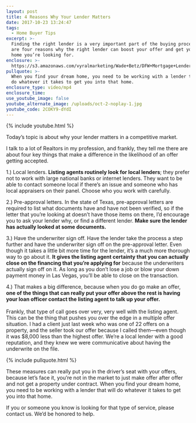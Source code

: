 ```yaml
---
layout: post
title: 4 Reasons Why Your Lender Matters
date: 2017-10-23 13:24:47
tags:
  - Home Buyer Tips
excerpt: >-
  Finding the right lender is a very important part of the buying process. Here
  are four reasons why the right lender can boost your offer and get you the
  home you’re looking for.
enclosure: >-
  https://s3.amazonaws.com/vyralmarketing/Wade+Betz/DFW+Mortgage+Lender-+4+Reasons+Why+Your+Lender+Matters.mp4
pullquote: >-
  When you find your dream home, you need to be working with a lender that will
  do whatever it takes to get you into that home.
enclosure_type: video/mp4
enclosure_time:
use_youtube_image: false
youtube_alternate_image: /uploads/oct-2-noplay-1.jpg
youtube_code: 2COKY9-dYdI
---
```



{% include youtube.html %}

Today’s topic is about why your lender matters in a competitive market.

I talk to a lot of Realtors in my profession, and frankly, they tell me there are about four key things that make a difference in the likelihood of an offer getting accepted.

1.) Local lenders. **Listing agents routinely look for local lenders**; they prefer not to work with large national banks or internet lenders. They want to be able to contact someone local if there’s an issue and someone who has local appraisers on their panel. Choose who you work with carefully.

2.) Pre-approval letters. In the state of Texas, pre-approval letters are required to list what documents have and have not been verified, so if the letter that you’re looking at doesn’t have those items on there, I’d encourage you to ask your lender why, or find a different lender. **Make sure the lender has actually looked at some documents.**

3.) Have the underwriter sign off. Have the lender take the process a step further and have the underwriter sign off on the pre-approval letter. Even though it takes a little bit more time for the lender, it’s a much more thorough way to go about it. **It gives the listing agent certainty that you can actually close on the financing that you’re applying for** because the underwriters actually sign off on it. As long as you don’t lose a job or blow your down payment money in Las Vegas, you’ll be able to close on the transaction.

4.) That makes a big difference, because when you do go make an offer, **one of the things that can really put your offer above the rest is having your loan officer contact the listing agent to talk up your offer.**<br><br>Frankly, that type of call goes over very, very well with the listing agent. This can be the thing that pushes you over the edge in a multiple offer situation. I had a client just last week who was one of 22 offers on a property, and the seller took our offer because I called them—even though it was $8,000 less than the highest offer. We’re a local lender with a good reputation, and they knew we were communicative about having the underwrite on the file.

{% include pullquote.html %}

These measures can really put you in the driver’s seat with your offers, because let’s face it, you’re not in the market to just make offer after offer and not get a property under contract. When you find your dream home, you need to be working with a lender that will do whatever it takes to get you into that home.

If you or someone you know is looking for that type of service, please contact us. We’d be honored to help.